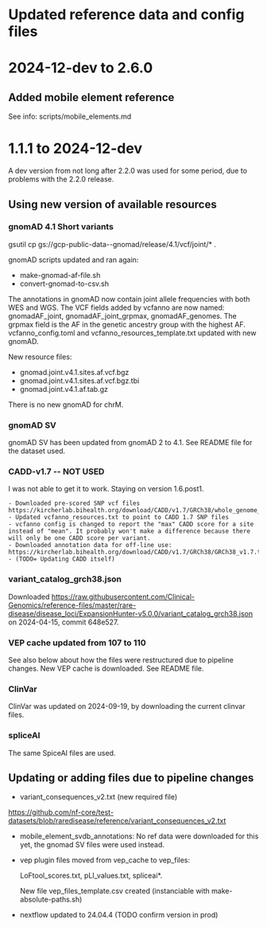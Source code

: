 # Updated reference data and config files

# 2024-12-dev to 2.6.0


## Added mobile element reference

See info: scripts/mobile_elements.md





# 1.1.1 to 2024-12-dev

A dev version from not long after 2.2.0 was used for some period, due to problems with the 2.2.0 release.

## Using new version of available resources

### gnomAD 4.1 Short variants

gsutil cp  gs://gcp-public-data--gnomad/release/4.1/vcf/joint/* .

gnomAD scripts updated and ran again:

 * make-gnomad-af-file.sh
 * convert-gnomad-to-csv.sh

The annotations in gnomAD now contain joint allele frequencies with both WES and WGS. The VCF fields added by vcfanno are
now named: gnomadAF_joint, gnomadAF_joint_grpmax, gnomadAF_genomes. The grpmax field is the AF in the genetic ancestry group
with the highest AF. vcfanno_config.toml and vcfanno_resources_template.txt updated with new gnomAD.

New resource files:

- gnomad.joint.v4.1.sites.af.vcf.bgz
- gnomad.joint.v4.1.sites.af.vcf.bgz.tbi
- gnomad.joint.v4.1.af.tab.gz

There is no new gnomAD for chrM.


### gnomAD SV

gnomAD SV has been updated from gnomAD 2 to 4.1. See README file for the dataset used.


### CADD-v1.7 -- NOT USED

I was not able to get it to work. Staying on version 1.6.post1.

	- Downloaded pre-scored SNP vcf files https://kircherlab.bihealth.org/download/CADD/v1.7/GRCh38/whole_genome_SNVs.tsv.gz
	- Updated vcfanno_resources.txt to point to CADD 1.7 SNP files
	- vcfanno config is changed to report the "max" CADD score for a site instead of "mean". It probably won't make a difference because there will only be one CADD score per variant.
	- Downloaded annotation data for off-line use: https://kircherlab.bihealth.org/download/CADD/v1.7/GRCh38/GRCh38_v1.7.tar.gz
	- (TODO= Updating CADD itself)


### variant_catalog_grch38.json

Downloaded https://raw.githubusercontent.com/Clinical-Genomics/reference-files/master/rare-disease/disease_loci/ExpansionHunter-v5.0.0/variant_catalog_grch38.json
on 2024-04-15, commit 648e527.


### VEP cache updated from 107 to 110

See also below about how the files were restructured due to pipeline changes.
New VEP cache is downloaded. See README file.


### ClinVar

ClinVar was updated on 2024-09-19, by downloading the current clinvar files.


### spliceAI

The same SpiceAI files are used.


## Updating or adding files due to pipeline changes

* variant_consequences_v2.txt (new required file)

https://github.com/nf-core/test-datasets/blob/raredisease/reference/variant_consequences_v2.txt


* mobile_element_svdb_annotations: No ref data were downloaded for this yet,
  the gnomad SV files were used instead.

* vep plugin files moved from vep_cache to vep_files:

    LoFtool_scores.txt, pLI_values.txt, spliceai*.

    New file vep_files_template.csv created (instanciable with make-absolute-paths.sh)

* nextflow updated to 24.04.4 (TODO confirm version in prod)
